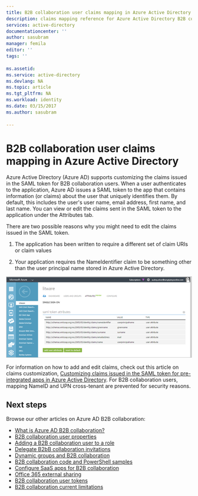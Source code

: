 ```yaml
---
title: B2B collaboration user claims mapping in Azure Active Directory | Microsoft Docs
description: claims mapping reference for Azure Active Directory B2B collaboration
services: active-directory
documentationcenter: ''
author: sasubram
manager: femila
editor: ''
tags: ''

ms.assetid:
ms.service: active-directory
ms.devlang: NA
ms.topic: article
ms.tgt_pltfrm: NA
ms.workload: identity
ms.date: 03/15/2017
ms.author: sasubram

---
```


# B2B collaboration user claims mapping in Azure Active Directory

Azure Active Directory (Azure AD) supports customizing the claims issued in the SAML token for B2B collaboration users. When a user authenticates to the application, Azure AD issues a SAML token to the app that contains information (or claims) about the user that uniquely identifies them. By default, this includes the user's user name, email address, first name, and last name. You can view or edit the claims sent in the SAML token to the application under the Attributes tab.

There are two possible reasons why you might need to edit the claims issued in the SAML token.

1. The application has been written to require a different set of claim URIs or claim values

2. Your application requires the NameIdentifier claim to be something other than the user principal name stored in Azure Active Directory.

  ![view claims in SAML token](media/active-directory-b2b-claims-mapping/view-claims-in-saml-token.png)

For information on how to add and edit claims, check out this article on claims customization, [Customizing claims issued in the SAML token for pre-integrated apps in Azure Active Directory](develop/active-directory-saml-claims-customization.md). For B2B collaboration users, mapping NameID and UPN cross-tenant are prevented for security reasons.


## Next steps

Browse our other articles on Azure AD B2B collaboration:

* [What is Azure AD B2B collaboration?](active-directory-b2b-what-is-azure-ad-b2b.md)
* [B2B collaboration user properties](active-directory-b2b-user-properties.md)
* [Adding a B2B collaboration user to a role](active-directory-b2b-add-guest-to-role.md)
* [Delegate B2bB collaboration invitations](active-directory-b2b-delegate-invitations.md)
* [Dynamic groups and B2B collaboration](active-directory-b2b-dynamic-groups.md)
* [B2B collaboration code and PowerShell samples](active-directory-b2b-code-samples.md)
* [Configure SaaS apps for B2B collaboration](active-directory-b2b-configure-saas-apps.md)
* [Office 365 external sharing](active-directory-b2b-o365-external-user.md)
* [B2B collaboration user tokens](active-directory-b2b-user-token.md)
* [B2B collaboration current limitations](active-directory-b2b-current-limitations.md)
